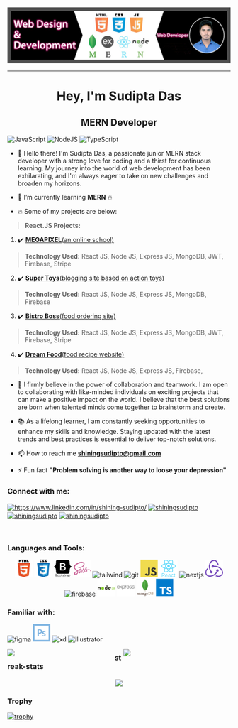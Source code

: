 <img src="https://raw.githubusercontent.com/shiningsudipto/shiningsudipto/main/%23WebDeveloper%20%23FrontendDeveloper%20%23WebDevelopment%20%23FrontendDevelopment%20%23CodeNewbie%20%23CodeLife%20%23HTML%20%23CSS%20%23JavaScript%20%23UI%20%23UX%20%23ResponsiveDesign%20%23WebDesign%20%23WebDev%20%23Programming%20%23Coding%20%23TechLife%20%23DeveloperCommunity%20%23.png"/>

<!-- Name -->
***
<h1 align="center">Hey, I'm Sudipta Das</h1>
<!-- Position -->
<h2 align="center">MERN Developer</h2>
<!-- Additionals -->

![JavaScript](https://img.shields.io/badge/javascript-%23323330.svg?style=for-the-badge&logo=javascript&logoColor=%23F7DF1E)
![NodeJS](https://img.shields.io/badge/node.js-6DA55F?style=for-the-badge&logo=node.js&logoColor=white)
![TypeScript](https://img.shields.io/badge/typescript-%23007ACC.svg?style=for-the-badge&logo=typescript&logoColor=white)

- 👋 Hello there! I'm Sudipta Das, a passionate junior MERN stack developer with a strong love for coding and a thirst for continuous learning. My journey into the world of web development has been exhilarating, and I'm always eager to take on new challenges and broaden my horizons.

- 🌱 I’m currently learning **MERN** 🔥 

- 🔥 Some of my projects are below:
> **React.JS Projects:**
1. ✔️ [**MEGAPIXEL**(an online school)](https://megapixel-78f33.web.app/)
> **Technology Used:** React JS, Node JS, Express JS, MongoDB, JWT, Firebase, Stripe
2. ✔️ [**Super Toys**(blogging site based on action toys)](https://super-toys-c5844.web.app/)
> **Technology Used:** React JS, Node JS, Express JS, MongoDB, Firebase
3. ✔️ [**Bistro Boss**(food ordering site)](https://bistro-restaurant-79be8.web.app/)
> **Technology Used:** React JS, Node JS, Express JS, MongoDB, JWT, Firebase, Stripe
4. ✔️ [**Dream Food**(food recipe website)](https://dream-food.web.app/)
> **Technology Used:** React JS, Node JS, Express JS, Firebase,
<!-- > **NextJS Projects:** -->
<!-- > **Typescript Projects:** -->

- 🤝 I firmly believe in the power of collaboration and teamwork. I am open to collaborating with like-minded individuals on exciting projects that can make a positive impact on the world. I believe that the best solutions are born when talented minds come together to brainstorm and create.

- 📚 As a lifelong learner, I am constantly seeking opportunities to enhance my skills and knowledge. Staying updated with the latest trends and best practices is essential to deliver top-notch solutions.

- 📫 How to reach me **shiningsudipto@gmail.com**

- ⚡ Fun fact **"Problem solving is another way to loose your depression"**

<h3 align="left">Connect with me:</h3>
<p align="left">
<a href="https://linkedin.com/in/https://www.linkedin.com/in/shining-sudipto/" target="blank"><img align="center" src="https://raw.githubusercontent.com/rahuldkjain/github-profile-readme-generator/master/src/images/icons/Social/linked-in-alt.svg" alt="https://www.linkedin.com/in/shining-sudipto/" height="30" width="40" /></a>
<a href="https://fb.com/shiningsudipto" target="blank"><img align="center" src="https://raw.githubusercontent.com/rahuldkjain/github-profile-readme-generator/master/src/images/icons/Social/facebook.svg" alt="shiningsudipto" height="30" width="40" /></a>
<a href="https://twitter.com/shiningsudipto" target="blank"><img align="center" src="https://raw.githubusercontent.com/rahuldkjain/github-profile-readme-generator/master/src/images/icons/Social/twitter.svg" alt="shiningsudipto" height="30" width="40" /></a>
<a href="https://instagram.com/shiningsudipto" target="blank"><img align="center" src="https://raw.githubusercontent.com/rahuldkjain/github-profile-readme-generator/master/src/images/icons/Social/instagram.svg" alt="shiningsudipto" height="30" width="40" /></a>
</p>

<br/>
<h3 align="left">Languages and Tools:</h3>
<p align="center"> 
<img src="https://raw.githubusercontent.com/devicons/devicon/master/icons/html5/html5-original-wordmark.svg" alt="html5" width="40" height="40"/>
<img src="https://raw.githubusercontent.com/devicons/devicon/master/icons/css3/css3-original-wordmark.svg" alt="css3" width="40" height="40"/>
<img src="https://raw.githubusercontent.com/devicons/devicon/master/icons/bootstrap/bootstrap-plain-wordmark.svg" alt="bootstrap" width="40" height="40"/>
<img src="https://raw.githubusercontent.com/devicons/devicon/master/icons/sass/sass-original.svg" alt="sass" width="40" height="40"/>
<!-- JavaScript -->
<img src="https://www.vectorlogo.zone/logos/tailwindcss/tailwindcss-icon.svg" alt="tailwind" width="40" height="40"/>
<img src="https://www.vectorlogo.zone/logos/git-scm/git-scm-icon.svg" alt="git" width="40" height="40"/>
<img src="https://raw.githubusercontent.com/devicons/devicon/master/icons/javascript/javascript-original.svg" alt="javascript" width="40" height="40"/>
<img src="https://raw.githubusercontent.com/devicons/devicon/master/icons/react/react-original-wordmark.svg" alt="react" width="40" height="40"/>
<img src="https://cdn.worldvectorlogo.com/logos/nextjs-2.svg" alt="nextjs" width="40" height="40"/>
<img src="https://raw.githubusercontent.com/devicons/devicon/master/icons/redux/redux-original.svg" alt="redux" width="40" height="40"/>
<img src="https://www.vectorlogo.zone/logos/firebase/firebase-icon.svg" alt="firebase" width="40" height="40"/>
<img src="https://raw.githubusercontent.com/devicons/devicon/master/icons/nodejs/nodejs-original-wordmark.svg" alt="nodejs" width="40" height="40"/>
<img src="https://raw.githubusercontent.com/devicons/devicon/master/icons/express/express-original-wordmark.svg" alt="express" width="40" height="40"/>
<img src="https://raw.githubusercontent.com/devicons/devicon/master/icons/mongodb/mongodb-original-wordmark.svg" alt="mongodb" width="40" height="40"/> 
<img src="https://raw.githubusercontent.com/devicons/devicon/master/icons/typescript/typescript-original.svg" alt="typescript" width="40" height="40"/>
</p>

<h3 align="left">Familiar with:</h3>
<p>
<img src="https://www.vectorlogo.zone/logos/figma/figma-icon.svg" alt="figma" width="40" height="40"/>
<img src="https://raw.githubusercontent.com/devicons/devicon/master/icons/photoshop/photoshop-line.svg" alt="photoshop" width="40" height="40"/> 
<img src="https://cdn.worldvectorlogo.com/logos/adobe-xd.svg" alt="xd" width="40" height="40"/>
<img src="https://www.vectorlogo.zone/logos/adobe_illustrator/adobe_illustrator-icon.svg" alt="illustrator" width="40" height="40"/>
</p>

<p>
<img align="left" width="48%" src="https://github-readme-stats.vercel.app/api?username=shiningsudipto&show_icons=true&theme=radical"/>
<img align="right" width="48%" src="https://github-readme-stats.vercel.app/api/top-langs/?username=shiningsudipto&layout=compact"/>
</p>

### streak-stats

<p align="center">
<img align="center" src="https://streak-stats.demolab.com/?user=shiningsudipto"/>
</p>

### Trophy
 
 [![trophy](https://github-profile-trophy.vercel.app/?username=shiningsudipto)](https://github.com/ryo-ma/github-profile-trophy)
